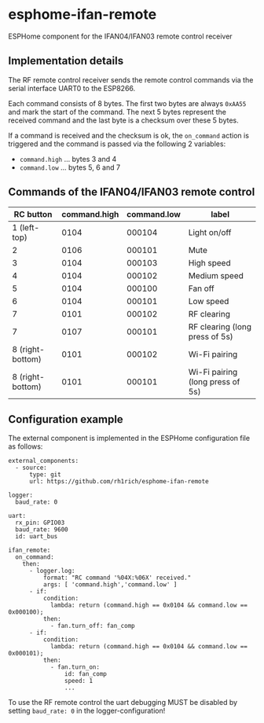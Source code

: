 # esphome-ifan-remote

ESPHome component for the IFAN04/IFAN03 remote control receiver

## Implementation details

The RF remote control receiver sends the remote control commands via the serial interface UART0 to the ESP8266.

Each command consists of 8 bytes.
The first two bytes are always `0xAA55` and mark the start of the command.
The next 5 bytes represent the received command and the last byte is a checksum over these 5 bytes.

If a command is received and the checksum is ok, the `on_command` action is triggered and the command is passed via the following 2 variables:
- `command.high` ... bytes 3 and 4
- `command.low` ... bytes 5, 6 and 7

## Commands of the IFAN04/IFAN03 remote control

| RC button | command.high | command.low | label |
| --------- | ------------ | ----------- | ----- |
| 1 (left-top) | 0104 | 000104 | Light on/off |
| 2 | 0106 | 000101 | Mute |
| 3 | 0104 | 000103 | High speed |
| 4 | 0104 | 000102 | Medium speed |
| 5 | 0104 | 000100 | Fan off |
| 6 | 0104 | 000101 | Low speed |
| 7 | 0101 | 000102 | RF clearing |
| 7 | 0107 | 000101 | RF clearing (long press of 5s) |
| 8 (right-bottom) | 0101 | 000102 | Wi-Fi pairing |
| 8 (right-bottom) | 0101 | 000101 | Wi-Fi pairing (long press of 5s) |

## Configuration example

The external component is implemented in the ESPHome configuration file as follows:

    external_components:
      - source:
          type: git
          url: https://github.com/rh1rich/esphome-ifan-remote

    logger:
      baud_rate: 0

    uart:
      rx_pin: GPIO03
      baud_rate: 9600
      id: uart_bus

    ifan_remote:
      on_command:
        then:
          - logger.log:
              format: "RC command '%04X:%06X' received."
              args: [ 'command.high','command.low' ]
          - if:
              condition:
                lambda: return (command.high == 0x0104 && command.low == 0x000100);
              then:
                - fan.turn_off: fan_comp
          - if:
              condition:
                lambda: return (command.high == 0x0104 && command.low == 0x000101);
              then:
                - fan.turn_on:
                    id: fan_comp
                    speed: 1
                    ...

To use the RF remote control the uart debugging MUST be disabled by setting `baud_rate: 0` in the logger-configuration!
